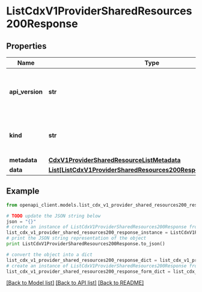 # ListCdxV1ProviderSharedResources200Response


## Properties
Name | Type | Description | Notes
------------ | ------------- | ------------- | -------------
**api_version** | **str** | APIVersion defines the schema version of this representation of a resource. | [readonly] 
**kind** | **str** | Kind defines the object this REST resource represents. | [readonly] 
**metadata** | [**CdxV1ProviderSharedResourceListMetadata**](CdxV1ProviderSharedResourceListMetadata.md) |  | 
**data** | [**List[ListCdxV1ProviderSharedResources200ResponseAllOfDataInner]**](ListCdxV1ProviderSharedResources200ResponseAllOfDataInner.md) |  | 

## Example

```python
from openapi_client.models.list_cdx_v1_provider_shared_resources200_response import ListCdxV1ProviderSharedResources200Response

# TODO update the JSON string below
json = "{}"
# create an instance of ListCdxV1ProviderSharedResources200Response from a JSON string
list_cdx_v1_provider_shared_resources200_response_instance = ListCdxV1ProviderSharedResources200Response.from_json(json)
# print the JSON string representation of the object
print ListCdxV1ProviderSharedResources200Response.to_json()

# convert the object into a dict
list_cdx_v1_provider_shared_resources200_response_dict = list_cdx_v1_provider_shared_resources200_response_instance.to_dict()
# create an instance of ListCdxV1ProviderSharedResources200Response from a dict
list_cdx_v1_provider_shared_resources200_response_form_dict = list_cdx_v1_provider_shared_resources200_response.from_dict(list_cdx_v1_provider_shared_resources200_response_dict)
```
[[Back to Model list]](../ccloud/README.md#documentation-for-models) [[Back to API list]](../ccloud/README.md#documentation-for-api-endpoints) [[Back to README]](../ccloud/README.md)


